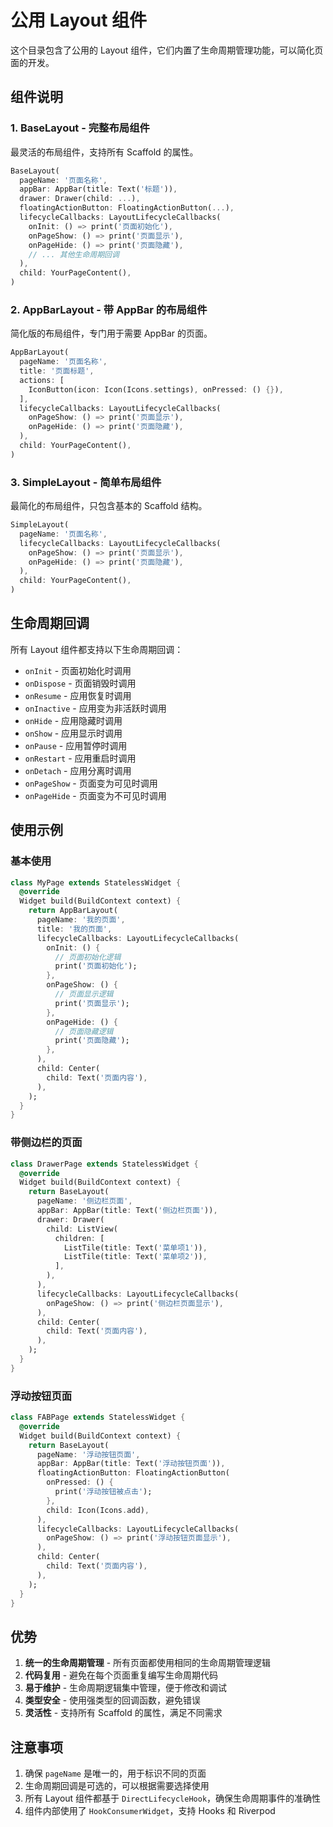 # 公用 Layout 组件

这个目录包含了公用的 Layout 组件，它们内置了生命周期管理功能，可以简化页面的开发。

## 组件说明

### 1. BaseLayout - 完整布局组件
最灵活的布局组件，支持所有 Scaffold 的属性。

```dart
BaseLayout(
  pageName: '页面名称',
  appBar: AppBar(title: Text('标题')),
  drawer: Drawer(child: ...),
  floatingActionButton: FloatingActionButton(...),
  lifecycleCallbacks: LayoutLifecycleCallbacks(
    onInit: () => print('页面初始化'),
    onPageShow: () => print('页面显示'),
    onPageHide: () => print('页面隐藏'),
    // ... 其他生命周期回调
  ),
  child: YourPageContent(),
)
```

### 2. AppBarLayout - 带 AppBar 的布局组件
简化版的布局组件，专门用于需要 AppBar 的页面。

```dart
AppBarLayout(
  pageName: '页面名称',
  title: '页面标题',
  actions: [
    IconButton(icon: Icon(Icons.settings), onPressed: () {}),
  ],
  lifecycleCallbacks: LayoutLifecycleCallbacks(
    onPageShow: () => print('页面显示'),
    onPageHide: () => print('页面隐藏'),
  ),
  child: YourPageContent(),
)
```

### 3. SimpleLayout - 简单布局组件
最简化的布局组件，只包含基本的 Scaffold 结构。

```dart
SimpleLayout(
  pageName: '页面名称',
  lifecycleCallbacks: LayoutLifecycleCallbacks(
    onPageShow: () => print('页面显示'),
    onPageHide: () => print('页面隐藏'),
  ),
  child: YourPageContent(),
)
```

## 生命周期回调

所有 Layout 组件都支持以下生命周期回调：

- `onInit` - 页面初始化时调用
- `onDispose` - 页面销毁时调用
- `onResume` - 应用恢复时调用
- `onInactive` - 应用变为非活跃时调用
- `onHide` - 应用隐藏时调用
- `onShow` - 应用显示时调用
- `onPause` - 应用暂停时调用
- `onRestart` - 应用重启时调用
- `onDetach` - 应用分离时调用
- `onPageShow` - 页面变为可见时调用
- `onPageHide` - 页面变为不可见时调用

## 使用示例

### 基本使用
```dart
class MyPage extends StatelessWidget {
  @override
  Widget build(BuildContext context) {
    return AppBarLayout(
      pageName: '我的页面',
      title: '我的页面',
      lifecycleCallbacks: LayoutLifecycleCallbacks(
        onInit: () {
          // 页面初始化逻辑
          print('页面初始化');
        },
        onPageShow: () {
          // 页面显示逻辑
          print('页面显示');
        },
        onPageHide: () {
          // 页面隐藏逻辑
          print('页面隐藏');
        },
      ),
      child: Center(
        child: Text('页面内容'),
      ),
    );
  }
}
```

### 带侧边栏的页面
```dart
class DrawerPage extends StatelessWidget {
  @override
  Widget build(BuildContext context) {
    return BaseLayout(
      pageName: '侧边栏页面',
      appBar: AppBar(title: Text('侧边栏页面')),
      drawer: Drawer(
        child: ListView(
          children: [
            ListTile(title: Text('菜单项1')),
            ListTile(title: Text('菜单项2')),
          ],
        ),
      ),
      lifecycleCallbacks: LayoutLifecycleCallbacks(
        onPageShow: () => print('侧边栏页面显示'),
      ),
      child: Center(
        child: Text('页面内容'),
      ),
    );
  }
}
```

### 浮动按钮页面
```dart
class FABPage extends StatelessWidget {
  @override
  Widget build(BuildContext context) {
    return BaseLayout(
      pageName: '浮动按钮页面',
      appBar: AppBar(title: Text('浮动按钮页面')),
      floatingActionButton: FloatingActionButton(
        onPressed: () {
          print('浮动按钮被点击');
        },
        child: Icon(Icons.add),
      ),
      lifecycleCallbacks: LayoutLifecycleCallbacks(
        onPageShow: () => print('浮动按钮页面显示'),
      ),
      child: Center(
        child: Text('页面内容'),
      ),
    );
  }
}
```

## 优势

1. **统一的生命周期管理** - 所有页面都使用相同的生命周期管理逻辑
2. **代码复用** - 避免在每个页面重复编写生命周期代码
3. **易于维护** - 生命周期逻辑集中管理，便于修改和调试
4. **类型安全** - 使用强类型的回调函数，避免错误
5. **灵活性** - 支持所有 Scaffold 的属性，满足不同需求

## 注意事项

1. 确保 `pageName` 是唯一的，用于标识不同的页面
2. 生命周期回调是可选的，可以根据需要选择使用
3. 所有 Layout 组件都基于 `DirectLifecycleHook`，确保生命周期事件的准确性
4. 组件内部使用了 `HookConsumerWidget`，支持 Hooks 和 Riverpod 